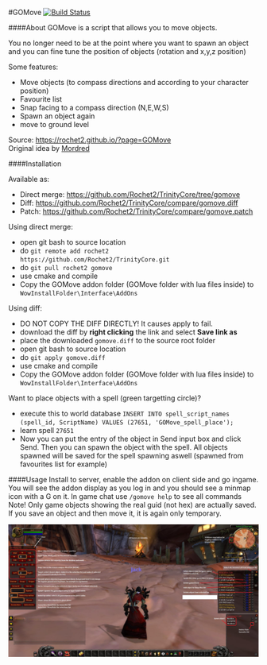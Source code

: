 #GOMove [![Build Status](https://travis-ci.org/Rochet2/TrinityCore.svg?branch=gomove)](https://travis-ci.org/Rochet2/TrinityCore)

####About
GOMove is a script that allows you to move objects.

You no longer need to be at the point where you want to spawn an object
and you can fine tune the position of objects (rotation and x,y,z position)

Some features:
- Move objects (to compass directions and according to your character position)
- Favourite list
- Snap facing to a compass direction (N,E,W,S)
- Spawn an object again
- move to ground level

Source: https://rochet2.github.io/?page=GOMove<br />
Original idea by [Mordred](https://www.youtube.com/watch?v=a0JVXJ07KUU)

####Installation

Available as:
- Direct merge: https://github.com/Rochet2/TrinityCore/tree/gomove
- Diff: https://github.com/Rochet2/TrinityCore/compare/gomove.diff
- Patch: https://github.com/Rochet2/TrinityCore/compare/gomove.patch

Using direct merge:
- open git bash to source location
- do `git remote add rochet2 https://github.com/Rochet2/TrinityCore.git`
- do `git pull rochet2 gomove`
- use cmake and compile
- Copy the GOMove addon folder (GOMove folder with lua files inside) to `WowInstallFolder\Interface\AddOns`

Using diff:
- DO NOT COPY THE DIFF DIRECTLY! It causes apply to fail.
- download the diff by __right clicking__ the link and select __Save link as__
- place the downloaded `gomove.diff` to the source root folder
- open git bash to source location
- do `git apply gomove.diff`
- use cmake and compile
- Copy the GOMove addon folder (GOMove folder with lua files inside) to `WowInstallFolder\Interface\AddOns`

Want to place objects with a spell (green targetting circle)?
- execute this to world database `INSERT INTO spell_script_names (spell_id, ScriptName) VALUES (27651, 'GOMove_spell_place');`
- learn spell `27651`
- Now you can put the entry of the object in Send input box and click Send. Then you can spawn the object with the spell. All objects spawned will be saved for the spell spawning aswell (spawned from favourites list for example)

####Usage
Install to server, enable the addon on client side and go ingame.
You will see the addon display as you log in and you should see a minmap icon with a G on it.
In game chat use `/gomove help` to see all commands
Note! Only game objects showing the real guid (not hex) are actually saved. If you save an object and then move it, it is again only temporary.

![Guide.jpg](Guide.jpg)
